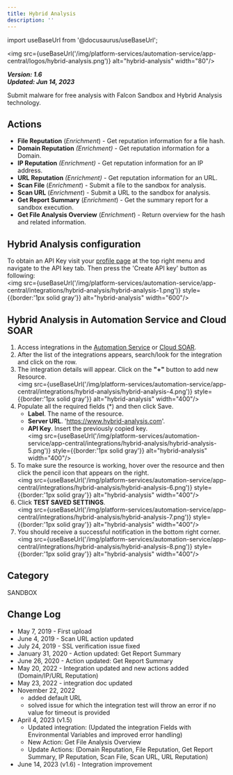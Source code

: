 ```yaml
---
title: Hybrid Analysis
description: ''
---
```

import useBaseUrl from '@docusaurus/useBaseUrl';

<img src={useBaseUrl('/img/platform-services/automation-service/app-central/logos/hybrid-analysis.png')} alt="hybrid-analysis" width="80"/>

***Version: 1.6  
Updated: Jun 14, 2023***

Submit malware for free analysis with Falcon Sandbox and Hybrid Analysis technology.

## Actions

* **File Reputation** (*Enrichment*) - Get reputation information for a file hash.
* **Domain Reputation** *(Enrichment)* - Get reputation information for a Domain.
* **IP Reputation** *(Enrichment) -* Get reputation information for an IP address.
* **URL Reputation** *(Enrichment)* - Get reputation information for an URL.
* **Scan File** (*Enrichment*) - Submit a file to the sandbox for analysis.
* **Scan URL** (*Enrichment*) - Submit a URL to the sandbox for analysis.
* **Get Report Summary** (*Enrichment*) - Get the summary report for a sandbox execution.
* **Get File Analysis Overview** (*Enrichment*) - Return overview for the hash and related information.

## Hybrid Analysis configuration

To obtain an API Key visit your [profile page](https://www.hybrid-analysis.com/my-account?tab=%23api-key-tab) at the top right menu and navigate to the API key tab. Then press the 'Create API key' button as following: <br/><img src={useBaseUrl('/img/platform-services/automation-service/app-central/integrations/hybrid-analysis/hybrid-analysis-1.png')} style={{border:'1px solid gray'}} alt="hybrid-analysis" width="600"/>

## Hybrid Analysis in Automation Service and Cloud SOAR

1. Access integrations in the [Automation Service](/docs/platform-services/automation-service/automation-service-integrations/#view-integrations) or [Cloud SOAR](/docs/cloud-soar/automation).
1. After the list of the integrations appears, search/look for the integration and click on the row.
1. The integration details will appear. Click on the **"+"** button to add new Resource.<br/><img src={useBaseUrl('/img/platform-services/automation-service/app-central/integrations/hybrid-analysis/hybrid-analysis-4.png')} style={{border:'1px solid gray'}} alt="hybrid-analysis" width="400"/>
1. Populate all the required fields (\*) and then click Save.
   * **Label**. The name of the resource.
   * **Server URL**. 'https://www.hybrid-analysis.com'.
   * **API Key**. Insert the previously copied key.<br/><img src={useBaseUrl('/img/platform-services/automation-service/app-central/integrations/hybrid-analysis/hybrid-analysis-5.png')} style={{border:'1px solid gray'}} alt="hybrid-analysis" width="400"/>
1. To make sure the resource is working, hover over the resource and then click the pencil icon that appears on the right.<br/><img src={useBaseUrl('/img/platform-services/automation-service/app-central/integrations/hybrid-analysis/hybrid-analysis-6.png')} style={{border:'1px solid gray'}} alt="hybrid-analysis" width="400"/>
1. Click **TEST SAVED SETTINGS**.<br/><img src={useBaseUrl('/img/platform-services/automation-service/app-central/integrations/hybrid-analysis/hybrid-analysis-7.png')} style={{border:'1px solid gray'}} alt="hybrid-analysis" width="400"/>
1. You should receive a successful notification in the bottom right corner.<br/><img src={useBaseUrl('/img/platform-services/automation-service/app-central/integrations/hybrid-analysis/hybrid-analysis-8.png')} style={{border:'1px solid gray'}} alt="hybrid-analysis" width="400"/>

## Category

SANDBOX

## Change Log

* May 7, 2019 - First upload
* June 4, 2019 - Scan URL action updated
* July 24, 2019 - SSL verification issue fixed
* January 31, 2020 - Action updated: Get Report Summary
* June 26, 2020 - Action updated: Get Report Summary
* May 20, 2022 - Integration updated and new actions added (Domain/IP/URL Reputation)
* May 23, 2022 - integration doc updated
* November 22, 2022
	+ added default URL
	+ solved issue for which the integration test will throw an error if no value for timeout is provided
* April 4, 2023 (v1.5)
	+ Updated integration: (Updated the integration Fields with Environmental Variables and improved error handling)
	+ New Action: Get File Analysis Overview
	+ Update Actions: (Domain Reputation, File Reputation, Get Report Summary, IP Reputation, Scan File, Scan URL, URL Reputation)
* June 14, 2023 (v1.6) - Integration improvement
